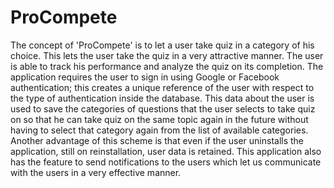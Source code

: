 # ProCompete
The concept of 'ProCompete' is to let a user take quiz in a category of his choice. This lets the user take the quiz in a very attractive manner. The user is able to track his performance and analyze the quiz on its completion. The application requires the user to sign in using Google or Facebook authentication; this creates a unique reference of the user with respect to the type of authentication inside the database. This data about the user is used to save the categories of questions that the user selects to take quiz on so that he can take quiz on the same topic again in the future without having to select that category again from the list of available categories. Another advantage of this scheme is that even if the user uninstalls the application, still on reinstallation, user data is retained. This application also has the feature to send notifications to the users which let us communicate with the users in a very effective manner.
